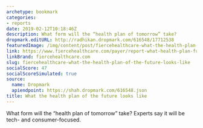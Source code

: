 ```yaml
---
archetype: bookmark
categories:
- reports
date: 2019-02-12T10:18:46Z
description: What form will the “health plan of tomorrow” take?
dropmark.editURL: http://radhikan.dropmark.com/616548/17712538
featuredImage: /img/content/post/fiercehealthcare-what-the-health-plan-of-the-future-looks-like.jpg
link: https://www.fiercehealthcare.com/payer/report-what-health-plan-future-looks-like
linkBrand: fiercehealthcare.com
slug: fiercehealthcare-what-the-health-plan-of-the-future-looks-like
socialScore: 47
socialScoreSimulated: true
source:
  name: Dropmark
  apiendpoint: https://shah.dropmark.com/616548.json
title: What the health plan of the future looks like
---
```

What form will the “health plan of tomorrow” take? Experts say it will be tech- and consumer-focused.